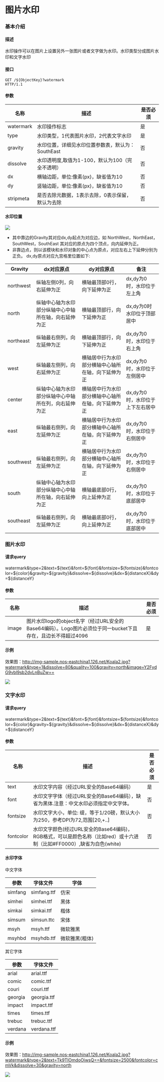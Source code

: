 # 图片水印

### **基本介绍**

#### **描述**
水印操作可以在图片上设置另外一张图片或者文字做为水印。水印类型分成图片水印和文字水印

#### **接口**

    GET /${ObjectKey}?watermark 
    HTTP/1.1

#### **参数**
|  **名称**  |	                           **描述**                              |**是否必须**|
|------------|-------------------------------------------------------------------|------------|
|watermark	 |水印操作标志	                                                     |是          |
|type	     |水印类型，1代表图片水印，2代表文字水印	                         |是          |
|gravity	 |水印位置，详细见水印位置参数表，默认为：SouthEast	                 |否          |
|dissolve	 |水印透明度,取值为1-100，默认为100（完全不透明）	                 |否          |
|dx	         |横轴边距，单位:像素(px)，缺省值为10	                             |否          |
|dy	         |竖轴边距，单位:像素(px)，缺省值为10	                             |否          |
|stripmeta	 |是否去除元数据，1表示去除，0表示保留，默认为去除	                 |否          |
#### **水印位置**

![](../image/2016081700011.png)

* 其中靠边的Gravity其对应dx,dy起点为对应边，如 NorthWest，NorthEast，SouthWest，SouthEast 其对应的原点为四个顶点，向内延伸为正。
* 非靠边点，则以该模块和水印对象的中心点为原点，对应左右上下延伸分别为正负。
dx,dy原点对应九宫格里位置如下:

| **Gravity** |       	**dx对应原点**        |	         **dy对应原点**          |	        **备注**           |
|-------------|-------------------------------|----------------------------------|-----------------------------|
|northwest	  |纵轴左侧0列，向右延伸为正	  |横轴最顶部0行，向下延伸为正	     |dx,dy为0时，水印位于左上角   |
|north	      |纵轴中心轴为水印部分纵轴中心中轴所在轴，向右延伸为正|横轴最顶部行，向下延伸为正|dx,dy为0时水印位于顶部居中|
|northeast	  |纵轴最右侧列，向左延伸为正	  |横轴最顶部行，向下延伸为正	     |dx,dy为0时，水印位于右上角   |
|west	      |纵轴最左侧列，向右延伸为正	  |横轴居中行为水印部分横轴中心轴所在轴，向下延伸为正|	dx,dy为0时，水印位于左侧居中|
|center	|纵轴中心轴为水印部分纵轴中心中轴所在列，向右延伸为正|	横轴居中行为水印部分横轴中心轴所在轴，向下延伸为正	|dx,dy为0时，水印位于上下左右居中|
|east|	纵轴最右侧列，向左延伸为正|	横轴居中行为水印部分横轴中心轴所在轴，向下延伸为正	|dx,dy为0时，水印位于右侧居中|
|southwest|	纵轴最右侧列，向左延伸为正|	横轴居中行为水印部分横轴中心轴所在轴，向下延伸为正|	dx,dy为0时，水印位于右侧居中|
|south|	纵轴中心轴为水印部分纵轴中心中轴所在轴，向右延伸为正	|横轴最底部0行，向上延伸为正|	dx,dy为0时，水印位于底部居中|
|southeast|	纵轴最右侧列，向左延伸为正	|横轴最底部0行，向上延伸为正	|dx,dy为0时，水印位于底部居中|
### **图片水印**

#### **请求query**
watermark&type=2&text=${text}&font=${font}&fontsize=${fontsize}&fontcolor=${color}&gravity=${gravity}&dissolve=${dissolve}&dx=${distanceX}&dy=${distanceY}

#### **参数**
|**名称**|	                             **描述**                                 |**是否必须**|
|--------|------------------------------------------------------------------------|------------|
|image	 |图片水印logo的object名字（经过URL安全的Base64编码）。Logo图片必须位于同一bucket下且存在，且边长不得超过4096	|是|
#### **示例**
效果图：http://img-sample.nos-eastchina1.126.net/Koala2.jpg?watermark&type=1&dissolve=80&quality=100&gravity=north&image=Y2FydG9vbl9sb2dvLnBuZw==

![](../image/20160817000012.jpg)

### **文字水印**

#### **请求query**
watermark&type=2&text=${text}&font=${font}&fontsize=${fontsize}&fontcolor=${color}&gravity=${gravity}&dissolve=${dissolve}&dx=${distanceX}&dy=${distanceY}

#### **参数**
| **名称** |	                                  **描述**                                     |**是否必须**|
|----------|-----------------------------------------------------------------------------------|------------|
|text	   |水印文字内容（经过URL安全的Base64编码）	                                           |是          |
|font	   |水印文字字体（经过URL安全的Base64编码），缺省为黑体.注意：中文水印必须指定中文字体。|	否      |
|fontsize  |水印文字大小，单位: 缇，等于1/20磅，默认大小为250，参考DPI为72,范围[20,+..]	  |否|
|fontcolor |水印文字颜色(经过URL安全的Base64编码)，RGB格式，可以是颜色名称（比如red）或十六进制（比如#FF0000）,缺省为白色(white)|否         |
#### **水印字体**
中文字体

|**参数**|	  **字体文件**     |	   **字体**       |
|--------|---------------------|----------------------|
|simfang |simfang.ttf|	仿宋|
|simhei|	simhei.ttf|	黑体|
|simkai|	simkai.ttf|	楷体|
|simsum|	simsun.ttc|	宋体|
|msyh|	msyh.ttf|	微软雅黑|
|msyhbd|	msyhdb.ttf|	微软雅黑(粗体)|
其它字体

|**参数**|	**字体文件**  |
|--------|----------------|
|arial|	arial.ttf|
|comic|	comic.ttf|
|couri|	couri.ttf|
|georgia|	georgia.ttf|
|impact|	impact.ttf|
|times|	times.ttf|
|trebuc|	trebuc.ttf|
|verdana|	verdana.ttf|

#### **示例**
效果图：http://img-sample.nos-eastchina1.126.net/Koala2.jpg?watermark&type=2&text=Tk9TIOmdoOiwsQ==&fontsize=2500&fontcolor=cmVk&dissolve=30&gravity=north

![](../image/20160817000013.jpg)